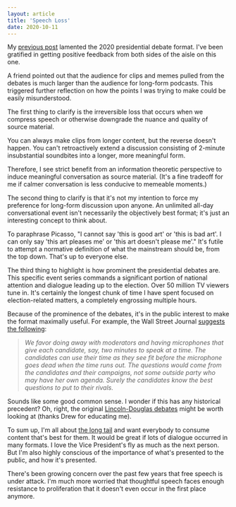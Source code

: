 ```yaml
---
layout: article
title: 'Speech Loss'
date: 2020-10-11
---
```


My [previous post](https://andytrattner.com/presidential-conversations.html) lamented the 2020 presidential debate format. I've been gratified in getting positive feedback from both sides of the aisle on this one.

A friend pointed out that the audience for clips and memes pulled from the debates is much larger than the audience for long-form podcasts. This triggered further reflection on how the points I was trying to make could be easily misunderstood.

The first thing to clarify is the irreversible loss that occurs when we compress speech or otherwise downgrade the nuance and quality of source material.

You can always make clips from longer content, but the reverse doesn't happen. You can't retroactively extend a discussion consisting of 2-minute insubstantial soundbites into a longer, more meaningful form.

Therefore, I see strict benefit from an information theoretic perspective to induce meaningful conversation as source material. (It's a fine tradeoff for me if calmer conversation is less conducive to memeable moments.)

The second thing to clarify is that it's not my intention to force my preference for long-form discussion upon anyone. An unlimited all-day conversational event isn't necessarily the objectively best format; it's just an interesting concept to think about.

To paraphrase Picasso, "I cannot say 'this is good art' or 'this is bad art'. I can only say 'this art pleases me' or 'this art doesn't please me'." It's futile to attempt a normative definition of what the mainstream should be, from the top down. That's up to everyone else.

The third thing to highlight is how prominent the presidential debates are. This specific event series commands a significant portion of national attention and dialogue leading up to the election. Over 50 million TV viewers tune in. It's certainly the longest chunk of time I have spent focused on election-related matters, a completely engrossing multiple hours.

Because of the prominence of the debates, it's in the public interest to make the format maximally useful. For example, the Wall Street Journal [suggests the following](https://www.wsj.com/articles/who-needs-debate-moderators-11602199017):

>_We favor doing away with moderators and having microphones that give each candidate, say, two minutes to speak at a time. The candidates can use their time as they see fit before the microphone goes dead when the time runs out. The questions would come from the candidates and their campaigns, not some outside party who may have her own agenda. Surely the candidates know the best questions to put to their rivals._

Sounds like some good common sense. I wonder if this has any historical precedent? Oh, right, the original [Lincoln-Douglas debates](https://www.nps.gov/liho/learn/historyculture/debates.htm) might be worth looking at (thanks Drew for educating me).

To sum up, I'm all about [the long tail](https://www.wired.com/2004/10/tail/) and want everybody to consume content that's best for them. It would be great if lots of dialogue occurred in many formats. I love the Vice President's fly as much as the next person. But I'm also highly conscious of the importance of what's presented to the public, and how it's presented.

There's been growing concern over the past few years that free speech is under attack. I'm much more worried that thoughtful speech faces enough resistance to proliferation that it doesn't even occur in the first place anymore.
